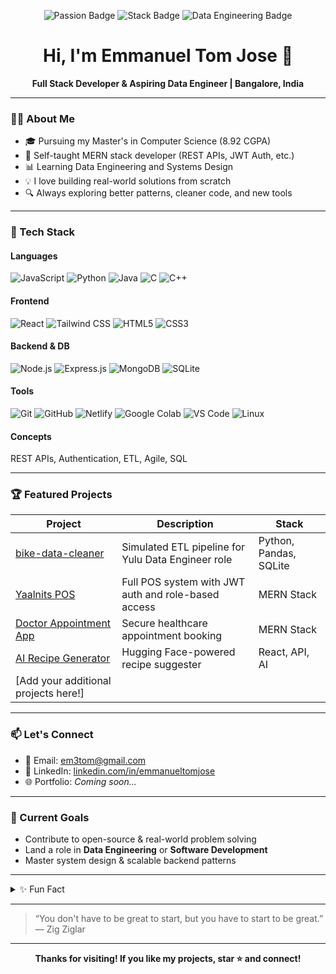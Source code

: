 <!-- Badges Section -->
<p align="center">
  <img src="https://img.shields.io/badge/Code%20with-Passion-orange?style=flat-square" alt="Passion Badge"/>
  <img src="https://img.shields.io/badge/Stack-MERN-blueviolet?style=flat-square" alt="Stack Badge"/>
  <img src="https://img.shields.io/badge/Data%20Engineering-Aspiring-brightgreen?style=flat-square" alt="Data Engineering Badge"/>
</p>

<h1 align="center">Hi, I'm Emmanuel Tom Jose 👋</h1>

<p align="center">
  <b>Full Stack Developer & Aspiring Data Engineer | Bangalore, India</b>
</p>

---

### 👨‍💻 About Me

- 🎓 Pursuing my Master's in Computer Science (8.92 CGPA)
- 🦄 Self-taught MERN stack developer (REST APIs, JWT Auth, etc.)
- 📊 Learning Data Engineering and Systems Design
- 💡 I love building real-world solutions from scratch
- 🔍 Always exploring better patterns, cleaner code, and new tools

---

### 🚀 Tech Stack

#### Languages
![JavaScript](https://img.shields.io/badge/-JavaScript-black?style=flat-square&logo=javascript)
![Python](https://img.shields.io/badge/-Python-black?style=flat-square&logo=python)
![Java](https://img.shields.io/badge/-Java-black?style=flat-square&logo=java)
![C](https://img.shields.io/badge/-C-black?style=flat-square&logo=c)
![C++](https://img.shields.io/badge/-C++-black?style=flat-square&logo=cplusplus)

#### Frontend
![React](https://img.shields.io/badge/-React-black?style=flat-square&logo=react)
![Tailwind CSS](https://img.shields.io/badge/-Tailwind_CSS-black?style=flat-square&logo=tailwindcss)
![HTML5](https://img.shields.io/badge/-HTML5-black?style=flat-square&logo=html5)
![CSS3](https://img.shields.io/badge/-CSS3-black?style=flat-square&logo=css3)

#### Backend & DB
![Node.js](https://img.shields.io/badge/-Node.js-black?style=flat-square&logo=node.js)
![Express.js](https://img.shields.io/badge/-Express.js-black?style=flat-square&logo=express)
![MongoDB](https://img.shields.io/badge/-MongoDB-black?style=flat-square&logo=mongodb)
![SQLite](https://img.shields.io/badge/-SQLite-black?style=flat-square&logo=sqlite)

#### Tools
![Git](https://img.shields.io/badge/-Git-black?style=flat-square&logo=git)
![GitHub](https://img.shields.io/badge/-GitHub-black?style=flat-square&logo=github)
![Netlify](https://img.shields.io/badge/-Netlify-black?style=flat-square&logo=netlify)
![Google Colab](https://img.shields.io/badge/-Google_Colab-black?style=flat-square&logo=googlecolab)
![VS Code](https://img.shields.io/badge/-VS_Code-black?style=flat-square&logo=visualstudiocode)
![Linux](https://img.shields.io/badge/-Linux-black?style=flat-square&logo=linux)

#### Concepts
REST APIs, Authentication, ETL, Agile, SQL

---

### 🏆 Featured Projects

| Project | Description | Stack |
|---------|-------------|-------|
| [bike-data-cleaner](https://github.com/leantos/bike-data-cleaner) | Simulated ETL pipeline for Yulu Data Engineer role | Python, Pandas, SQLite |
| [Yaalnits POS](https://github.com/nosfeefearatu/yaalnits-pos) | Full POS system with JWT auth and role-based access | MERN Stack |
| [Doctor Appointment App](https://github.com/nosfeefearatu/doctor-appointment) | Secure healthcare appointment booking | MERN Stack |
| [AI Recipe Generator](https://github.com/leantos/chef-gusteau) | Hugging Face-powered recipe suggester | React, API, AI |
| [Add your additional projects here!] | | |

---

### 📫 Let's Connect

- 📧 Email: [em3tom@gmail.com](mailto:em3tom@gmail.com)
- 💼 LinkedIn: [linkedin.com/in/emmanueltomjose](https://linkedin.com/in/emmanueltomjose)
- 🌐 Portfolio: *Coming soon...*

---

### 🎯 Current Goals

- Contribute to open-source & real-world problem solving
- Land a role in **Data Engineering** or **Software Development**
- Master system design & scalable backend patterns

---

<details>
  <summary>✨ Fun Fact</summary>
  <p>I play the piano for fun, you can ask me to play for you</p>
</details>

---

> “You don't have to be great to start, but you have to start to be great.”  
> — Zig Ziglar

---

<p align="center">
  <b>Thanks for visiting! If you like my projects, star ⭐ and connect!</b>
</p>
